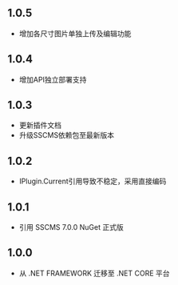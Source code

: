 ## 1.0.5
* 增加各尺寸图片单独上传及编辑功能

## 1.0.4
* 增加API独立部署支持

## 1.0.3
* 更新插件文档
* 升级SSCMS依赖包至最新版本

## 1.0.2
* IPlugin.Current引用导致不稳定，采用直接编码

## 1.0.1
* 引用 SSCMS 7.0.0 NuGet 正式版

## 1.0.0
* 从 .NET FRAMEWORK 迁移至 .NET CORE 平台
